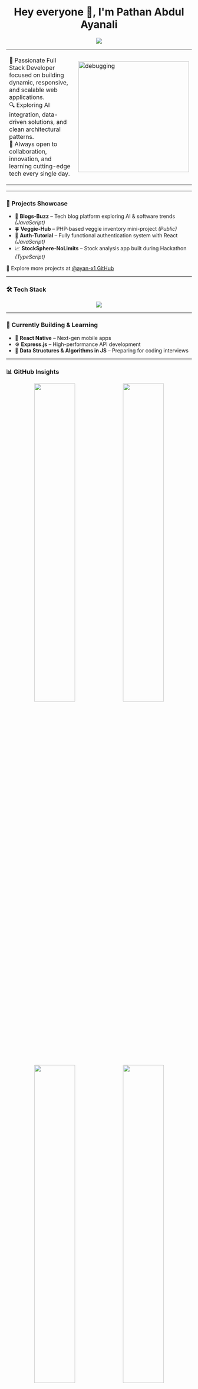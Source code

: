 <h1 align="center">Hey everyone 👋, I'm Pathan Abdul Ayanali</h1>

<p align="center">
  <img src="https://readme-typing-svg.demolab.com?lines=Full+Stack+Web+Developer;MERN+Stack+Specialist;Future+Tech+Innovator;Clean+Code+Advocate;Open+Source+Contributor&center=true&width=600&height=45&color=00F7FF&vCenter=true&pause=1000" />
</p>

<table>
  <tr>
    <td width="60%">
      <p>
        🚀 Passionate Full Stack Developer focused on building dynamic, responsive, and scalable web applications.<br>
        🔍 Exploring AI integration, data-driven solutions, and clean architectural patterns.<br>
        🤝 Always open to collaboration, innovation, and learning cutting-edge tech every single day.
      </p>
    </td>
    <td>
      <img align="right" src="https://cdn.dribbble.com/users/1162077/screenshots/3848914/programmer.gif" width="300" alt="debugging"/>
    </td>
  </tr>
</table>

---

### 🧠 Projects Showcase

- 🚀 **Blogs-Buzz** – Tech blog platform exploring AI & software trends *(JavaScript)*  
- 🍀 **Veggie-Hub** – PHP-based veggie inventory mini-project *(Public)*  
- 🔐 **Auth-Tutorial** – Fully functional authentication system with React *(JavaScript)*  
- 📈 **StockSphere-NoLimits** – Stock analysis app built during Hackathon *(TypeScript)*  

🔗 Explore more projects at [@ayan-x1 GitHub](https://github.com/ayan-x1?tab=repositories)

---

### 🛠️ Tech Stack

<p align="center">
  <img src="https://skillicons.dev/icons?i=js,ts,php,html,css,react,nodejs,express,mongodb,mysql,tailwind,vscode,git,github,postman&perline=8" />
</p>

---

### 🚧 Currently Building & Learning

- 📱 **React Native** – Next-gen mobile apps  
- ⚙️ **Express.js** – High-performance API development  
- 🧠 **Data Structures & Algorithms in JS** – Preparing for coding interviews  

---

### 📊 GitHub Insights

<p align="center">
  <img src="https://github-profile-summary-cards.vercel.app/api/cards/profile-details?username=ayan-x1&theme=tokyonight" width="47%" />
  <img src="https://github-profile-summary-cards.vercel.app/api/cards/repos-per-language?username=ayan-x1&theme=tokyonight" width="47%" />
</p>

<p align="center">
  <img src="https://github-profile-summary-cards.vercel.app/api/cards/most-commit-language?username=ayan-x1&theme=tokyonight" width="47%" />
  <img src="https://github-profile-summary-cards.vercel.app/api/cards/stats?username=ayan-x1&theme=tokyonight" width="47%" />
</p>

<p align="center">
  <img src="https://github-profile-summary-cards.vercel.app/api/cards/productive-time?username=ayan-x1&theme=tokyonight&utcOffset=8" width="47%" />
</p>


---

### 📫 Let's Connect

- 📧 Email: [pathanayan8347@gmail.com](mailto:pathanayan8347@gmail.com)  
- 💼 LinkedIn: [@Pathan Ayan](https://www.linkedin.com/in/pathan-ayan/)  
- 🌐 Portfolio: Coming Soon!

---

> _"Strive not to be a success, but rather to be of value."_ – Albert Einstein
